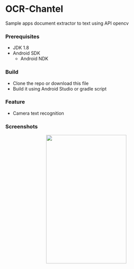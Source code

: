 # OCR-Chantel
Sample apps document extractor to text using API opencv

### Prerequisites

* JDK 1.8
* Android SDK
  - Android NDK

### Build

* Clone the repo or download this file
* Build it using Android Studio or gradle script

### Feature

* Camera text recognition

### Screenshots
<p align="center">
  <img src="https://github.com/mangasep/OCR-Chantel/blob/master/screenshoot/apps_screenshoot.gif" width="250" height="400" />
</p>

